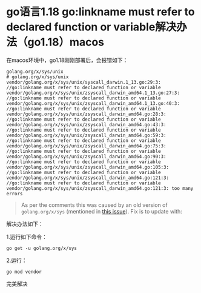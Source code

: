 # go语言1.18 go:linkname must refer to declared function or variable解决办法（go1.18）macos

在macos环境中，go1.18刚刚部署后，会报错如下：

```text
golang.org/x/sys/unix
# golang.org/x/sys/unix
vendor/golang.org/x/sys/unix/syscall_darwin.1_13.go:29:3: //go:linkname must refer to declared function or variable
vendor/golang.org/x/sys/unix/zsyscall_darwin_amd64.1_13.go:27:3: //go:linkname must refer to declared function or variable
vendor/golang.org/x/sys/unix/zsyscall_darwin_amd64.1_13.go:40:3: //go:linkname must refer to declared function or variable
vendor/golang.org/x/sys/unix/zsyscall_darwin_amd64.go:28:3: //go:linkname must refer to declared function or variable
vendor/golang.org/x/sys/unix/zsyscall_darwin_amd64.go:43:3: //go:linkname must refer to declared function or variable
vendor/golang.org/x/sys/unix/zsyscall_darwin_amd64.go:59:3: //go:linkname must refer to declared function or variable
vendor/golang.org/x/sys/unix/zsyscall_darwin_amd64.go:75:3: //go:linkname must refer to declared function or variable
vendor/golang.org/x/sys/unix/zsyscall_darwin_amd64.go:90:3: //go:linkname must refer to declared function or variable
vendor/golang.org/x/sys/unix/zsyscall_darwin_amd64.go:105:3: //go:linkname must refer to declared function or variable
vendor/golang.org/x/sys/unix/zsyscall_darwin_amd64.go:121:3: //go:linkname must refer to declared function or variable
vendor/golang.org/x/sys/unix/zsyscall_darwin_amd64.go:121:3: too many errors
```

> As per the comments this was caused by an old version of `golang.org/x/sys` (mentioned in [this issue](https://github.com/golang/go/issues/49219)). Fix is to update with:

解决办法如下：

1.运行如下命令：

```text
go get -u golang.org/x/sys
```

2.运行：

```text
go mod vendor
```

完美解决
